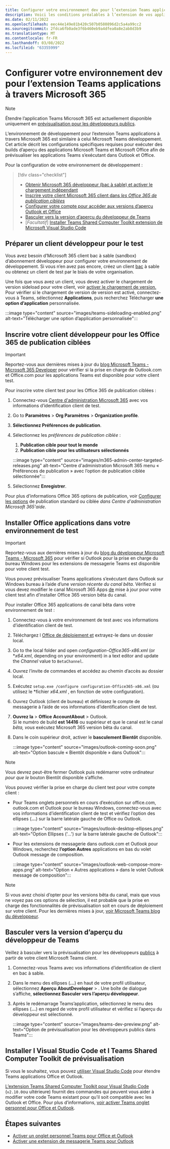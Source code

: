 ```yaml
---
title: Configurer votre environnement dev pour l’extension Teams applications à travers Microsoft 365
description: Voici les conditions préalables à l’extension de vos applications Teams à travers Microsoft 365
ms.date: 02/11/2022
ms.openlocfilehash: eec44e149e81b420c507b0580896d2c5a4a99cc2
ms.sourcegitcommit: 2fdca6fb0ade3f6b460eb9a4dfea0a8e2ab8d3b9
ms.translationtype: MT
ms.contentlocale: fr-FR
ms.lasthandoff: 03/08/2022
ms.locfileid: "63355999"
---
```

# <a name="set-up-your-dev-environment-for-extending-teams-apps-across-microsoft-365"></a>Configurer votre environnement dev pour l’extension Teams applications à travers Microsoft 365

> [!NOTE]
> Étendre l’application Teams Microsoft 365 est actuellement disponible uniquement en [prévisualisation pour les développeurs publics](~/resources/dev-preview/developer-preview-intro.md).

L’environnement de développement pour l’extension Teams applications à travers Microsoft 365 est similaire à celui Microsoft Teams développement. Cet article décrit les configurations spécifiques requises pour exécuter des builds d’aperçu des applications Microsoft Teams et Microsoft Office afin de prévisualiser les applications Teams s’exécutant dans Outlook et Office.

Pour la configuration de votre environnement de développement :

> [!div class="checklist"]
> * [Obtenir Microsoft 365 développeur (bac à sable) et activer le chargement indépendant](#prepare-a-developer-tenant-for-testing)
> * [Inscrire votre client Microsoft 365 client dans *les Office 365 de publication ciblées*](#enroll-your-developer-tenant-for-office-365-targeted-releases)
> * [Configurer votre compte pour accéder aux versions d’aperçu Outlook et Office](#install-office-apps-in-your-test-environment)
> * [Basculer vers la version d’aperçu du développeur de Teams](#switch-to-the-developer-preview-version-of-teams)
> * [*Facultatif*] [Installer Teams Shared Computer Toolkit extension de Microsoft Visual Studio Code](#install-visual-studio-code-and-teams-toolkit-preview-extension)

## <a name="prepare-a-developer-tenant-for-testing"></a>Préparer un client développeur pour le test

Vous avez besoin d’Microsoft 365 client bac à sable (sandbox) d’abonnement développeur pour configurer votre environnement de développement. Si vous n’en avez pas encore, créez un client [bac](/office/developer-program/microsoft-365-developer-program-get-started) à sable ou obtenez un client de test par le biais de votre organisation.

Une fois que vous avez un client, vous devez activer le chargement de version sideload pour votre client, voir [activer le chargement de version.](/microsoftteams/platform/concepts/build-and-test/prepare-your-o365-tenant#enable-custom-teams-apps-and-turn-on-custom-app-uploading) Pour vérifier si le chargement de version de version est activé, connectez-vous à Teams, sélectionnez **Applications**, puis recherchez Télécharger **une option d’application** personnalisée.

:::image type="content" source="images/teams-sideloading-enabled.png" alt-text="Télécharger une option d’application personnalisée":::

## <a name="enroll-your-developer-tenant-for-office-365-targeted-releases"></a>Inscrire votre client développeur pour les Office 365 de publication ciblées

> [!IMPORTANT]
> Reportez-vous aux dernières mises à jour du [blog Microsoft Teams - Microsoft 365 Developer](https://devblogs.microsoft.com/microsoft365dev/) pour vérifier si la prise en charge de Outlook.com et Office.com pour les applications Teams est disponible pour votre client test.

Pour inscrire votre client test pour les Office 365 de publication ciblées :

1. Connectez-vous [Centre d'administration Microsoft 365](https://admin.microsoft.com) avec vos informations d’identification client de test.
1. Go to **Paramètres** >  **Org Paramètres** >  **Organization profile**.
1. **Sélectionnez Préférences de publication**.
1. Sélectionnez les *préférences de publication ciblée* :
    1. **Publication cible pour tout le monde**
    1. **Publication cible pour les utilisateurs sélectionnés**

    :::image type="content" source="images/m365-admin-center-targeted-releases.png" alt-text="Centre d'administration Microsoft 365 menu « Préférences de publication » avec l’option de publication ciblée sélectionnée":::
    
1. Sélectionnez **Enregistrer**.

Pour plus d’informations Office 365 options de publication, voir [Configurer les options](/microsoft-365/admin/manage/release-options-in-office-365?view=o365-worldwide&preserve-view=true#targeted-release) de publication standard ou ciblée *dans Centre d'administration Microsoft 365'aide*.

## <a name="install-office-apps-in-your-test-environment"></a>Installer Office applications dans votre environnement de test

> [!IMPORTANT]
> Reportez-vous aux dernières mises à jour du [blog du développeur Microsoft Teams - Microsoft 365](https://devblogs.microsoft.com/microsoft365dev/) pour vérifier si Outlook pour la prise en charge du bureau Windows pour les extensions de messagerie Teams est disponible pour votre client test.

Vous pouvez prévisualiser Teams applications s’exécutant dans Outlook sur Windows bureau à l’aide d’une *version récente du canal bêta*. Vérifiez si vous devez modifier le canal Microsoft 365 Apps [de](/deployoffice/change-update-channels?WT.mc_id=M365-MVP-5002016) mise à jour pour votre client test afin d’installer Office 365 version bêta du canal.

Pour installer Office 365 applications de canal bêta dans votre environnement de test :

1. Connectez-vous à votre environnement de test avec vos informations d’identification client de test.
1. Téléchargez l [Office de déploiement et](https://www.microsoft.com/download/details.aspx?id=49117) extrayez-le dans un dossier local.
1. Go to the local folder and open *configuration-Office365-x86.xml* (or **x64.xml*, depending on your environment) in a text editor and update the *Channel* value to `BetaChannel`.
1. Ouvrez l’invite de commandes et accédez au chemin d’accès au dossier local.
1. Exécutez `setup.exe /configure configuration-Office365-x86.xml` (ou utilisez le *fichier *x64.xml* , en fonction de votre configuration).
1. Ouvrez Outlook (client de bureau) et définissez le compte de messagerie à l’aide de vos informations d’identification client de test.
1. **Ouvrez la** >  **Office** **AccountAbout** >  Outlook.  
   Si le numéro de build **est 14416** ou supérieur et que le canal est le canal *bêta, vous* exécutez Microsoft 365 version bêta du canal.
1. Dans le coin supérieur droit, activer le **basculement Bientôt** disponible.
    
    :::image type="content" source="images/outlook-coming-soon.png" alt-text="Option bascule « Bientôt disponible » dans Outlook":::

> [!NOTE]
> Vous devrez peut-être fermer Outlook puis redémarrer votre ordinateur *pour que le* bouton Bientôt disponible s’affiche.

Vous pouvez vérifier la prise en charge du client test pour votre compte client :

* Pour Teams onglets personnels en cours d’exécution sur office.com, outlook.com et Outlook pour le bureau Windows, connectez-vous avec vos informations d’identification client de test et vérifiez l’option des ellipses (**...**) sur la barre latérale gauche de Office ou Outlook.

    :::image type="content" source="images/outlook-desktop-ellipses.png" alt-text="Option Ellipses ('...') sur la barre latérale gauche de Outlook":::

* Pour les extensions de messagerie dans outlook.com et Outlook pour Windows, recherchez **l’option Autres** applications en bas du volet Outlook message de composition.

    :::image type="content" source="images/outlook-web-compose-more-apps.png" alt-text="Option « Autres applications » dans le volet Outlook message de composition":::

> [!NOTE]
> Si vous avez choisi d’opter pour les versions bêta du canal, mais que vous ne voyez pas ces options de sélection, il est probable que la prise en charge des fonctionnalités de prévisualisation soit en cours de déploiement sur votre client. Pour les dernières mises à jour, [voir Microsoft Teams blog du développeur](https://devblogs.microsoft.com/microsoft365dev/).

## <a name="switch-to-the-developer-preview-version-of-teams"></a>Basculer vers la version d’aperçu du développeur de Teams

Veillez à basculer vers la prévisualisation pour les développeurs [publics](../resources/dev-preview/developer-preview-intro.md) à partir de votre client Microsoft Teams client.

1. Connectez-vous Teams avec vos informations d’identification de client en bac à sable.
1. Dans le menu des ellipses (**...**) en haut de votre profil utilisateur, sélectionnez **Aperçu** **AboutDeveloper** > . Une boîte de dialogue s’affiche, **sélectionnez Basculer vers l’aperçu développeur**.
1. Après le redémarrage Teams’application, sélectionnez le menu des ellipses (**...**) en regard de votre profil utilisateur  et vérifiez si l’aperçu du développeur est sélectionné.

    :::image type="content" source="images/teams-dev-preview.png" alt-text="Option de prévisualisation pour les développeurs publics dans Teams":::

## <a name="install-visual-studio-code-and-teams-toolkit-preview-extension"></a>Installer l Visual Studio Code et l Teams Shared Computer Toolkit de prévisualisation

Si vous le souhaitez, vous pouvez [utiliser Visual Studio Code](https://code.visualstudio.com/) pour étendre Teams applications Office et Outlook.

[L’extension Teams Shared Computer Toolkit pour Visual Studio Code](https://aka.ms/teams-toolkit) (`v2.10.0`ou ultérieure) fournit des commandes qui peuvent vous aider à modifier votre code Teams existant pour qu’il soit compatible avec les Outlook et Office. Pour plus d’informations, [voir activer Teams onglet personnel pour Office et Outlook](extend-m365-teams-personal-tab.md).

## <a name="next-steps"></a>Étapes suivantes

- [Activer un onglet personnel Teams pour Office et Outlook](extend-m365-teams-personal-tab.md)
- [Activer une extension de messagerie Teams pour Outlook](extend-m365-teams-message-extension.md)
